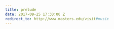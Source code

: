 ```yaml
---
title: prelude
date: 2017-09-25 17:30:00 Z
redirect_to: http://www.masters.edu/visit#music
---
```


